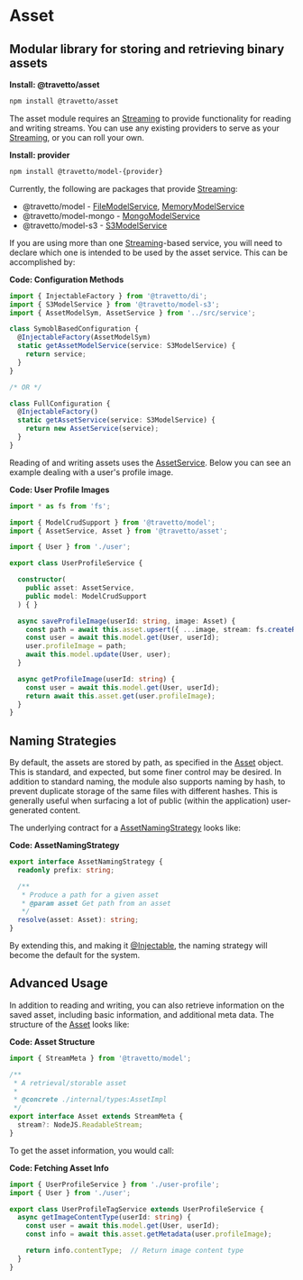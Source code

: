 <!-- This file was generated by the framweork and should not be modified directly -->
<!-- Please modify https://github.com/travetto/travetto/tree/master/module/asset/doc.ts and execute "npm run docs" to rebuild -->
# Asset
## Modular library for storing and retrieving binary assets

**Install: @travetto/asset**
```bash
npm install @travetto/asset
```

The asset module requires an [Streaming](https://github.com/travetto/travetto/tree/master/module/model/src/service/stream.ts#L1) to provide functionality for reading and writing streams. You can use any existing providers to serve as your [Streaming](https://github.com/travetto/travetto/tree/master/module/model/src/service/stream.ts#L1), or you can roll your own.

**Install: provider**
```bash
npm install @travetto/model-{provider}
```

Currently, the following are packages that provide [Streaming](https://github.com/travetto/travetto/tree/master/module/model/src/service/stream.ts#L1):
   
   *  @travetto/model - [FileModelService](https://github.com/travetto/travetto/tree/master/module/model/src/provider/file.ts#L43), [MemoryModelService](https://github.com/travetto/travetto/tree/master/module/model/src/provider/memory.ts#L32)
   *  @travetto/model-mongo - [MongoModelService](https://github.com/travetto/travetto/tree/master/module/model-mongo/src/service.ts#L45)
   *  @travetto/model-s3 - [S3ModelService](https://github.com/travetto/travetto/tree/master/module/model-s3/src/service.ts#L26)

If you are using more than one [Streaming](https://github.com/travetto/travetto/tree/master/module/model/src/service/stream.ts#L1)-based service, you will need to declare which one is intended to be used by the asset service.  This can be accomplished by:

**Code: Configuration Methods**
```typescript
import { InjectableFactory } from '@travetto/di';
import { S3ModelService } from '@travetto/model-s3';
import { AssetModelSym, AssetService } from '../src/service';

class SymoblBasedConfiguration {
  @InjectableFactory(AssetModelSym)
  static getAssetModelService(service: S3ModelService) {
    return service;
  }
}

/* OR */

class FullConfiguration {
  @InjectableFactory()
  static getAssetService(service: S3ModelService) {
    return new AssetService(service);
  }
}
```

Reading of and writing assets uses the [AssetService](https://github.com/travetto/travetto/tree/master/module/asset/src/service.ts#L15).  Below you can see an example dealing with a user's profile image.

**Code: User Profile Images**
```typescript
import * as fs from 'fs';

import { ModelCrudSupport } from '@travetto/model';
import { AssetService, Asset } from '@travetto/asset';

import { User } from './user';

export class UserProfileService {

  constructor(
    public asset: AssetService,
    public model: ModelCrudSupport
  ) { }

  async saveProfileImage(userId: string, image: Asset) {
    const path = await this.asset.upsert({ ...image, stream: fs.createReadStream(image.filename) });
    const user = await this.model.get(User, userId);
    user.profileImage = path;
    await this.model.update(User, user);
  }

  async getProfileImage(userId: string) {
    const user = await this.model.get(User, userId);
    return await this.asset.get(user.profileImage);
  }
}
```

## Naming Strategies

By default, the assets are stored by path, as specified in the [Asset](https://github.com/travetto/travetto/tree/master/module/asset/src/types.ts#L8) object.  This is standard, and expected, but some finer control may be desired.  In addition to standard naming, the module also supports naming by hash, to prevent duplicate storage of the same files with different hashes. This is generally useful when surfacing a lot of public (within the application) user-generated content.

The underlying contract for a [AssetNamingStrategy](https://github.com/travetto/travetto/tree/master/module/asset/src/naming.ts#L9) looks like:

**Code: AssetNamingStrategy**
```typescript
export interface AssetNamingStrategy {
  readonly prefix: string;

  /**
   * Produce a path for a given asset
   * @param asset Get path from an asset
   */
  resolve(asset: Asset): string;
}
```

By extending this, and making it [@Injectable](https://github.com/travetto/travetto/tree/master/module/di/src/decorator.ts#L29), the naming strategy will become the default for the system.  

## Advanced Usage

In addition to reading and writing, you can also retrieve information on the saved asset, including basic information, and additional meta data.  The structure of the [Asset](https://github.com/travetto/travetto/tree/master/module/asset/src/types.ts#L8) looks like:

**Code: Asset Structure**
```typescript
import { StreamMeta } from '@travetto/model';

/**
 * A retrieval/storable asset
 *
 * @concrete ./internal/types:AssetImpl
 */
export interface Asset extends StreamMeta {
  stream?: NodeJS.ReadableStream;
}
```

To get the asset information, you would call:

**Code: Fetching Asset Info**
```typescript
import { UserProfileService } from './user-profile';
import { User } from './user';

export class UserProfileTagService extends UserProfileService {
  async getImageContentType(userId: string) {
    const user = await this.model.get(User, userId);
    const info = await this.asset.getMetadata(user.profileImage);

    return info.contentType;  // Return image content type
  }
}
```

